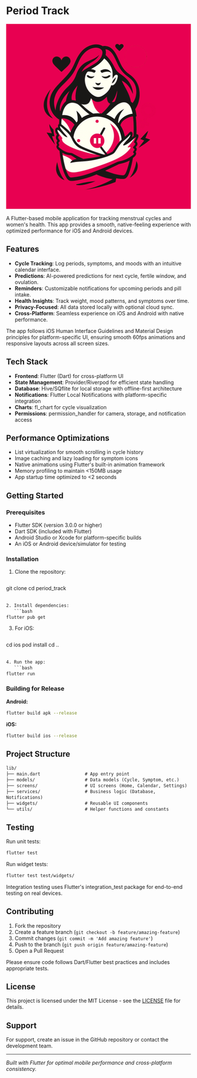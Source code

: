 # Period Track

![App Icon](assets/icon/icon.png)

A Flutter-based mobile application for tracking menstrual cycles and women's health. This app provides a smooth, native-feeling experience with optimized performance for iOS and Android devices.

## Features

- **Cycle Tracking**: Log periods, symptoms, and moods with an intuitive calendar interface.
- **Predictions**: AI-powered predictions for next cycle, fertile window, and ovulation.
- **Reminders**: Customizable notifications for upcoming periods and pill intake.
- **Health Insights**: Track weight, mood patterns, and symptoms over time.
- **Privacy-Focused**: All data stored locally with optional cloud sync.
- **Cross-Platform**: Seamless experience on iOS and Android with native performance.

The app follows iOS Human Interface Guidelines and Material Design principles for platform-specific UI, ensuring smooth 60fps animations and responsive layouts across all screen sizes.

## Tech Stack

- **Frontend**: Flutter (Dart) for cross-platform UI
- **State Management**: Provider/Riverpod for efficient state handling
- **Database**: Hive/SQflite for local storage with offline-first architecture
- **Notifications**: Flutter Local Notifications with platform-specific integration
- **Charts**: fl_chart for cycle visualization
- **Permissions**: permission_handler for camera, storage, and notification access

## Performance Optimizations

- List virtualization for smooth scrolling in cycle history
- Image caching and lazy loading for symptom icons
- Native animations using Flutter's built-in animation framework
- Memory profiling to maintain <150MB usage
- App startup time optimized to <2 seconds

## Getting Started

### Prerequisites

- Flutter SDK (version 3.0.0 or higher)
- Dart SDK (included with Flutter)
- Android Studio or Xcode for platform-specific builds
- An iOS or Android device/simulator for testing

### Installation

1. Clone the repository:
   ```bash
git clone <your-repo-url>
cd period_track
```

2. Install dependencies:
   ```bash
flutter pub get
```

3. For iOS:
   ```bash
cd ios
pod install
cd ..
```

4. Run the app:
   ```bash
flutter run
```

### Building for Release

**Android:**
```bash
flutter build apk --release
```

**iOS:**
```bash
flutter build ios --release
```

## Project Structure

```
lib/
├── main.dart                 # App entry point
├── models/                   # Data models (Cycle, Symptom, etc.)
├── screens/                  # UI screens (Home, Calendar, Settings)
├── services/                 # Business logic (Database, Notifications)
├── widgets/                  # Reusable UI components
└── utils/                    # Helper functions and constants
```

## Testing

Run unit tests:
```bash
flutter test
```

Run widget tests:
```bash
flutter test test/widgets/
```

Integration testing uses Flutter's integration_test package for end-to-end testing on real devices.

## Contributing

1. Fork the repository
2. Create a feature branch (`git checkout -b feature/amazing-feature`)
3. Commit changes (`git commit -m 'Add amazing feature'`)
4. Push to the branch (`git push origin feature/amazing-feature`)
5. Open a Pull Request

Please ensure code follows Dart/Flutter best practices and includes appropriate tests.

## License

This project is licensed under the MIT License - see the [LICENSE](LICENSE) file for details.

## Support

For support, create an issue in the GitHub repository or contact the development team.

---

*Built with Flutter for optimal mobile performance and cross-platform consistency.*
